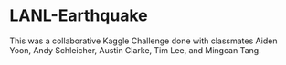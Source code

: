 # LANL-Earthquake
This was a collaborative Kaggle Challenge done with classmates Aiden Yoon, Andy Schleicher, Austin Clarke, Tim Lee, and Mingcan Tang. 
